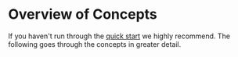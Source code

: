 # Overview of Concepts

If you haven't run through the [quick start](../less-than-15-minutes-to-mastery/) we highly recommend. The following goes through the concepts in greater detail.

